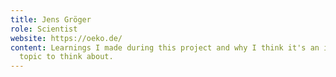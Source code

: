 ```yaml
---
title: Jens Gröger
role: Scientist
website: https://oeko.de/
content: Learnings I made during this project and why I think it's an important
  topic to think about.
---
```

